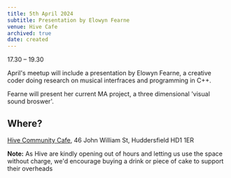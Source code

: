 ```yaml
---
title: 5th April 2024
subtitle: Presentation by Elowyn Fearne
venue: Hive Cafe
archived: true
date: created
---
```


17.30 – 19.30

April's meetup will include a presentation by Elowyn Fearne, a creative coder doing research on musical interfraces and programming in C++.

Fearne will present her current MA project, a three dimensional 'visual sound broswer'. 

## Where?

[Hive Community Cafe](https://www.hivecommunity.org.uk/), 46 John William St, Huddersfield HD1 1ER 

**Note:** As Hive are kindly opening out of hours and letting us use the space without charge, we'd encourage buying a drink or piece of cake to support their overheads
